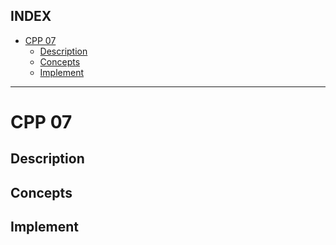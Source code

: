 ## INDEX

- [CPP 07](#cpp-07)
	- [Description](#description)
	- [Concepts](#concepts)
	- [Implement](#implement)

---
# CPP 07

## Description

## Concepts

## Implement
